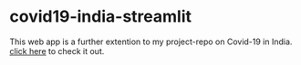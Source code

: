 # covid19-india-streamlit

This web app is a further extention to my project-repo on Covid-19 in India. [click here](https://github.com/SiddhanthNB/India-Covid19) to check it out.
